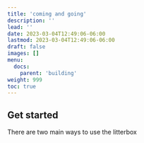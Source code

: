 ```yaml
---
title: 'coming and going'
description: ''
lead: ''
date: 2023-03-04T12:49:06-06:00
lastmod: 2023-03-04T12:49:06-06:00
draft: false
images: []
menu:
  docs:
    parent: 'building'
weight: 999
toc: true
---
```


## Get started

There are two main ways to use the litterbox

